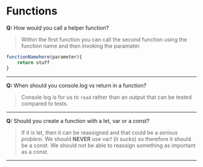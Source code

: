 # Functions

**Q:** How would you call a helper function? 

> Within the first function you can call the second function using the function name and then invoking the paramater.

```js
functionNamehere(parameter){
    return stuff
}
```
<!-- for some reason it didn't  -->
---

**Q:** When should you console.log vs return in a function?



> Console log is for us to `read` rather than an output that can be tested compared to tests.


---

**Q:** Should you create a function with a let, var or a const?


> If it is let, then it can be reassigned and that could be a _serious_ *problem*.  We should **NEVER** use var! (it sucks) so therefore it should be a const.  We should not be able to reassign something as important as a const.

---